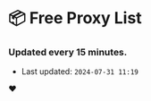 # :package: Free Proxy List
### Updated every 15 minutes.

- Last updated: `2024-07-31 11:19`

:heart:
